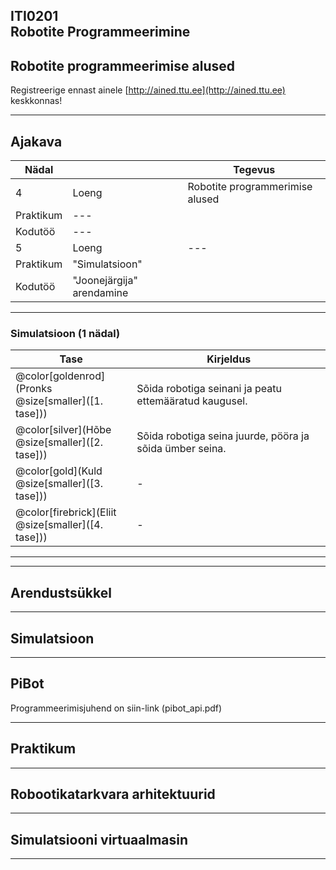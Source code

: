 ## ITI0201<br />Robotite Programmeerimine

## Robotite programmeerimise alused

Registreerige ennast ainele [http://ained.ttu.ee](http://ained.ttu.ee) keskkonnas!

---
## Ajakava

Nädal |  | Tegevus
------|--|--------
4 | Loeng | Robotite programmerimise alused
  | Praktikum | ---
  | Kodutöö | ---
5 | Loeng | ---
  | Praktikum | "Simulatsioon"
  | Kodutöö | "Joonejärgija" arendamine

---
### Simulatsioon (1 nädal)

Tase | Kirjeldus
-----|----------
@color[goldenrod](Pronks<br />@size[smaller]([1. tase])) | Sõida robotiga seinani ja peatu ettemääratud kaugusel.
@color[silver](Hõbe<br />@size[smaller]([2. tase])) | Sõida robotiga seina juurde, pööra ja sõida ümber seina.
@color[gold](Kuld<br />@size[smaller]([3. tase])) | -
@color[firebrick](Eliit<br />@size[smaller]([4. tase])) | -

---


---
## Arendustsükkel

---
## Simulatsioon

---
## PiBot
Programmeerimisjuhend on siin-link (pibot_api.pdf)

---
## Praktikum

---
## Robootikatarkvara arhitektuurid

---
## Simulatsiooni virtuaalmasin

---

